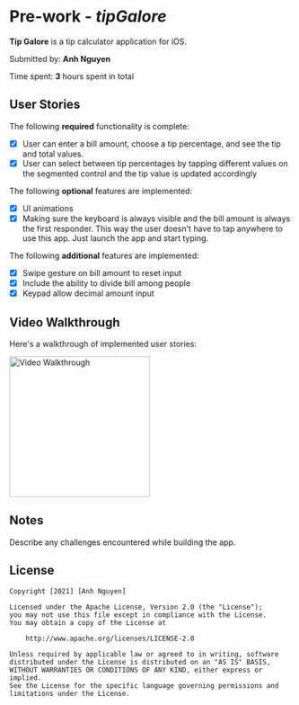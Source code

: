 # Pre-work - *tipGalore*

**Tip Galore** is a tip calculator application for iOS.

Submitted by: **Anh Nguyen**

Time spent: **3** hours spent in total

## User Stories

The following **required** functionality is complete:

* [x] User can enter a bill amount, choose a tip percentage, and see the tip and total values.
* [x] User can select between tip percentages by tapping different values on the segmented control and the tip value is updated accordingly

The following **optional** features are implemented:

* [x] UI animations
* [x] Making sure the keyboard is always visible and the bill amount is always the first responder. This way the user doesn't have to tap anywhere to use this app. Just launch the app and start typing.

The following **additional** features are implemented:

- [x] Swipe gesture on bill amount to reset input
- [x] Include the ability to divide bill among people
- [x] Keypad allow decimal amount input 

## Video Walkthrough

Here's a walkthrough of implemented user stories:


<img src='https://i.imgur.com/g7IdNKP.gif' title='Video Walkthrough' width='250' alt='Video Walkthrough' />

## Notes

Describe any challenges encountered while building the app.

## License

    Copyright [2021] [Anh Nguyen]

    Licensed under the Apache License, Version 2.0 (the "License");
    you may not use this file except in compliance with the License.
    You may obtain a copy of the License at

        http://www.apache.org/licenses/LICENSE-2.0

    Unless required by applicable law or agreed to in writing, software
    distributed under the License is distributed on an "AS IS" BASIS,
    WITHOUT WARRANTIES OR CONDITIONS OF ANY KIND, either express or implied.
    See the License for the specific language governing permissions and
    limitations under the License.

